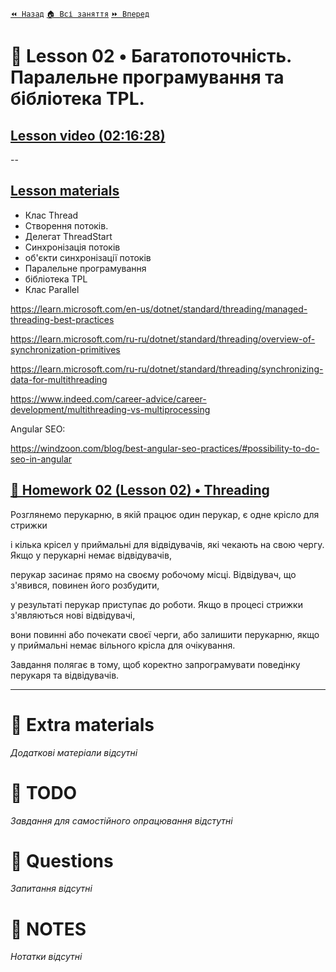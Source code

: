 ﻿[`⏪ Назад`](../01/README.md)  [`🏠 Всі заняття`](../../README.md)  [`⏩ Вперед`](../03/README.md)

# 📗 Lesson 02 • Багатопоточність. Паралельне програмування та бібліотека TPL. 

## [Lesson video (02:16:28)](https://youtu.be/gY9XkSwHhOA)

--

## [Lesson materials](https://lms.ithillel.ua/groups/65a65fe34c3a2d3372eef8ea/lessons/65a65fe44c3a2d3372eef96c)

- Клас Thread  
- Створення потоків.  
- Делегат ThreadStart  
- Синхронізація потоків    
- об'єкти синхронізації потоків  
- Паралельне програмування  
- бібліотека TPL  
- Клас Parallel  

https://learn.microsoft.com/en-us/dotnet/standard/threading/managed-threading-best-practices

https://learn.microsoft.com/ru-ru/dotnet/standard/threading/overview-of-synchronization-primitives

https://learn.microsoft.com/ru-ru/dotnet/standard/threading/synchronizing-data-for-multithreading

https://www.indeed.com/career-advice/career-development/multithreading-vs-multiprocessing

Angular SEO:

https://windzoon.com/blog/best-angular-seo-practices/#possibility-to-do-seo-in-angular


## [📕 Homework 02 (Lesson 02) • Threading ](https://lms.ithillel.ua/groups/65a65fe34c3a2d3372eef8ea/homeworks/65f0caee5ee6551a61930ae1)

Розглянемо перукарню, в якій працює один перукар, є одне крісло для стрижки

і кілька крісел у приймальні для відвідувачів, які чекають на свою чергу. Якщо у перукарні немає відвідувачів,

перукар засинає прямо на своєму робочому місці. Відвідувач, що з'явився, повинен його розбудити,

у результаті перукар приступає до роботи. Якщо в процесі стрижки з'являються нові відвідувачі,

вони повинні або почекати своєї черги, або залишити перукарню, якщо у приймальні немає вільного крісла для очікування.

Завдання полягає в тому, щоб коректно запрограмувати поведінку перукаря та відвідувачів.

---

# 📘 Extra materials

*Додаткові матеріали відсутні*

# 📘 TODO
*Завдання для самостійного опрацювання відстутні*

# 📘 Questions
*Запитання відсутні*

# 📘 NOTES
*Нотатки відсутні*